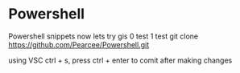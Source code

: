 # Powershell
Powershell snippets
now lets try gis
0 test
1 test
git clone https://github.com/Pearcee/Powershell.git

using VSC 
ctrl + s, press ctrl + enter to comit 
after making changes


